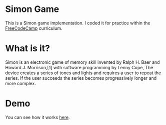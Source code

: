 # Simon Game

This is a Simon game implementation. I coded it for practice within the [FreeCodeCamp](https://freecodecamp.com) curriculum. 

What is it?
==================

Simon is an electronic game of memory skill invented by Ralph H. Baer and Howard J. Morrison,[1] with software programming by Lenny Cope, The device creates a series of tones and lights and requires a user to repeat the series. If the user succeeds the series becomes progressively longer and more complex. 

Demo
====

You can see how it works [here](https://askeroff.github.io/simon/).
